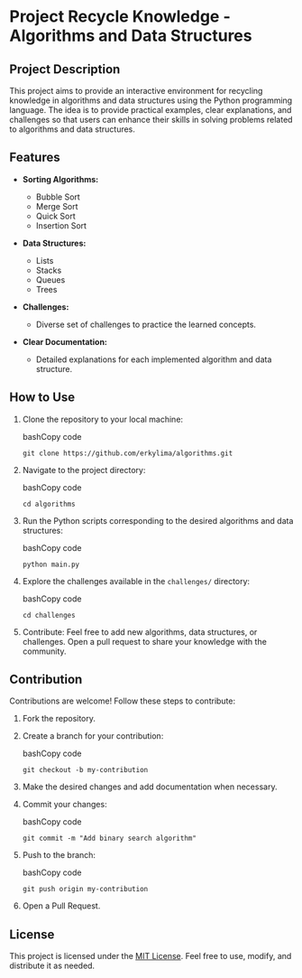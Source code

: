 Project Recycle Knowledge - Algorithms and Data Structures
==========================================================

Project Description
-------------------

This project aims to provide an interactive environment for recycling knowledge in algorithms and data structures using the Python programming language. The idea is to provide practical examples, clear explanations, and challenges so that users can enhance their skills in solving problems related to algorithms and data structures.

Features
--------

*   **Sorting Algorithms:**
    
    *   Bubble Sort
    *   Merge Sort
    *   Quick Sort
    *   Insertion Sort
*   **Data Structures:**
    
    *   Lists
    *   Stacks
    *   Queues
    *   Trees
*   **Challenges:**
    
    *   Diverse set of challenges to practice the learned concepts.
*   **Clear Documentation:**
    
    *   Detailed explanations for each implemented algorithm and data structure.

How to Use
----------

1.  Clone the repository to your local machine:
    
    bashCopy code
    
    `git clone https://github.com/erkylima/algorithms.git`
    
2.  Navigate to the project directory:
    
    bashCopy code
    
    `cd algorithms`
    
3.  Run the Python scripts corresponding to the desired algorithms and data structures:
    
    bashCopy code
    
    `python main.py`
    
4.  Explore the challenges available in the `challenges/` directory:
    
    bashCopy code
    
    `cd challenges`
    
5.  Contribute: Feel free to add new algorithms, data structures, or challenges. Open a pull request to share your knowledge with the community.
    

Contribution
------------

Contributions are welcome! Follow these steps to contribute:

1.  Fork the repository.
    
2.  Create a branch for your contribution:
    
    bashCopy code
    
    `git checkout -b my-contribution`
    
3.  Make the desired changes and add documentation when necessary.
    
4.  Commit your changes:
    
    bashCopy code
    
    `git commit -m "Add binary search algorithm"`
    
5.  Push to the branch:
    
    bashCopy code
    
    `git push origin my-contribution`
    
6.  Open a Pull Request.
    

License
-------

This project is licensed under the [MIT License](LICENSE.md). Feel free to use, modify, and distribute it as needed.
